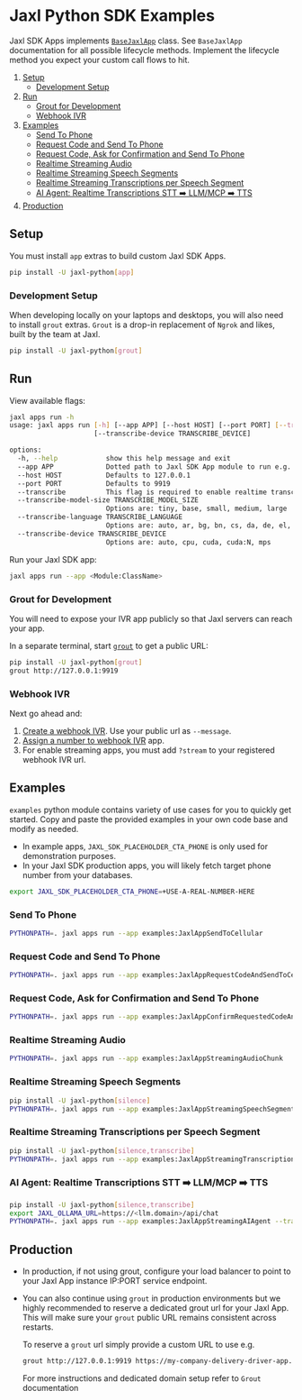# Jaxl Python SDK Examples

Jaxl SDK Apps implements [`BaseJaxlApp`](https://github.com/jaxl-innovations-private-limited/jaxl-python/blob/main/jaxl/api/base.py#L79) class. See `BaseJaxlApp` documentation for all possible lifecycle methods. Implement the lifecycle method you expect your custom call flows to hit.

1. [Setup](#setup)
   - [Development Setup](#development-setup)
2. [Run](#run)
   - [Grout for Development](#grout-for-development)
   - [Webhook IVR](#webhook-ivr)
3. [Examples](#examples)
   - [Send To Phone](#send-to-phone)
   - [Request Code and Send To Phone](#request-code-and-send-to-phone)
   - [Request Code, Ask for Confirmation and Send To Phone](#request-code-ask-for-confirmation-and-send-to-phone)
   - [Realtime Streaming Audio](#realtime-streaming-audio)
   - [Realtime Streaming Speech Segments](#realtime-streaming-speech-segments)
   - [Realtime Streaming Transcriptions per Speech Segment](#realtime-streaming-transcriptions-per-speech-segment)
   - [AI Agent: Realtime Transcriptions STT ➡️ LLM/MCP ➡️ TTS](#ai-agent-realtime-transcriptions-stt-️-llmmcp-️-tts)
4. [Production](#production)

## Setup

You must install `app` extras to build custom Jaxl SDK Apps.

```bash
pip install -U jaxl-python[app]
```

### Development Setup

When developing locally on your laptops and desktops, you will also need to install `grout` extras. `Grout` is a drop-in replacement of `Ngrok` and likes, built by the team at Jaxl.

```bash
pip install -U jaxl-python[grout]
```

## Run

View available flags:

```bash
jaxl apps run -h
usage: jaxl apps run [-h] [--app APP] [--host HOST] [--port PORT] [--transcribe] [--transcribe-model-size TRANSCRIBE_MODEL_SIZE] [--transcribe-language TRANSCRIBE_LANGUAGE]
                     [--transcribe-device TRANSCRIBE_DEVICE]

options:
  -h, --help            show this help message and exit
  --app APP             Dotted path to Jaxl SDK App module to run e.g. examples.app:JaxlApp
  --host HOST           Defaults to 127.0.0.1
  --port PORT           Defaults to 9919
  --transcribe          This flag is required to enable realtime transcription pipeline
  --transcribe-model-size TRANSCRIBE_MODEL_SIZE
                        Options are: tiny, base, small, medium, large
  --transcribe-language TRANSCRIBE_LANGUAGE
                        Options are: auto, ar, bg, bn, cs, da, de, el, en, es, et, fi, fil, fr, gu, he, hi, hr, hu, id, it, ja, kn, ko, lt, lv, ml, mr, nl, no, pa, pl, pt, ro, ru, sk, sl, sr, sv, ta, te, th, tr, uk, ur, vi, zh
  --transcribe-device TRANSCRIBE_DEVICE
                        Options are: auto, cpu, cuda, cuda:N, mps
```

Run your Jaxl SDK app:

```bash
jaxl apps run --app <Module:ClassName>
```

### Grout for Development

You will need to expose your IVR app publicly so that Jaxl servers can reach your app.

In a separate terminal, start [`grout`](https://github.com/abhinavsingh/proxy.py?tab=readme-ov-file#grout-ngrok-alternative) to get a public URL:

```bash
pip install -U jaxl-python[grout]
grout http://127.0.0.1:9919
```

### Webhook IVR

Next go ahead and:

1. [Create a webhook IVR](https://github.com/jaxl-innovations-private-limited/jaxl-python?tab=readme-ov-file#receive-call-events-via-webhook-ivrs). Use your public url as `--message`.
2. [Assign a number to webhook IVR](https://github.com/jaxl-innovations-private-limited/jaxl-python?tab=readme-ov-file#assign-a-phone-number-to-ivr-by-id) app.
3. For enable streaming apps, you must add `?stream` to your registered webhook IVR url.

## Examples

`examples` python module contains variety of use cases for you to quickly get started. Copy and paste the provided examples in your own code base and modify as needed.

- In example apps, `JAXL_SDK_PLACEHOLDER_CTA_PHONE` is only used for demonstration purposes.
- In your Jaxl SDK production apps, you will likely fetch target phone number from your databases.

```bash
export JAXL_SDK_PLACEHOLDER_CTA_PHONE=+USE-A-REAL-NUMBER-HERE
```

### Send To Phone

```bash
PYTHONPATH=. jaxl apps run --app examples:JaxlAppSendToCellular
```

### Request Code and Send To Phone

```bash
PYTHONPATH=. jaxl apps run --app examples:JaxlAppRequestCodeAndSendToCellular
```

### Request Code, Ask for Confirmation and Send To Phone

```bash
PYTHONPATH=. jaxl apps run --app examples:JaxlAppConfirmRequestedCodeAndSendToCellular
```

### Realtime Streaming Audio

```bash
PYTHONPATH=. jaxl apps run --app examples:JaxlAppStreamingAudioChunk
```

### Realtime Streaming Speech Segments

```bash
pip install -U jaxl-python[silence]
PYTHONPATH=. jaxl apps run --app examples:JaxlAppStreamingSpeechSegment
```

### Realtime Streaming Transcriptions per Speech Segment

```bash
pip install -U jaxl-python[silence,transcribe]
PYTHONPATH=. jaxl apps run --app examples:JaxlAppStreamingTranscription --transcribe
```

### AI Agent: Realtime Transcriptions STT ➡️ LLM/MCP ➡️ TTS

```bash
pip install -U jaxl-python[silence,transcribe]
export JAXL_OLLAMA_URL=https://<llm.domain>/api/chat
PYTHONPATH=. jaxl apps run --app examples:JaxlAppStreamingAIAgent --transcribe
```

## Production

- In production, if not using grout, configure your load balancer to point to your Jaxl App instance IP:PORT service endpoint.

- You can also continue using `grout` in production environments but we highly recommended to reserve a dedicated grout url for your Jaxl App. This will make sure your `grout` public URL remains consistent across restarts.

  To reserve a `grout` url simply provide a custom URL to use e.g.

  ```bash
  grout http://127.0.0.1:9919 https://my-company-delivery-driver-app.jaxl.io
  ```

  For more instructions and dedicated domain setup refer to `Grout` documentation

